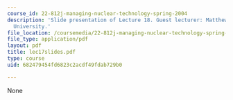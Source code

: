 ```yaml
---
course_id: 22-812j-managing-nuclear-technology-spring-2004
description: 'Slide presentation of Lecture 18. Guest lecturer: Matthew Bunn, Harvard
  University.'
file_location: /coursemedia/22-812j-managing-nuclear-technology-spring-2004/682479454fd6823c2acdf49fdab729b0_lec17slides.pdf
file_type: application/pdf
layout: pdf
title: lec17slides.pdf
type: course
uid: 682479454fd6823c2acdf49fdab729b0

---
```

None